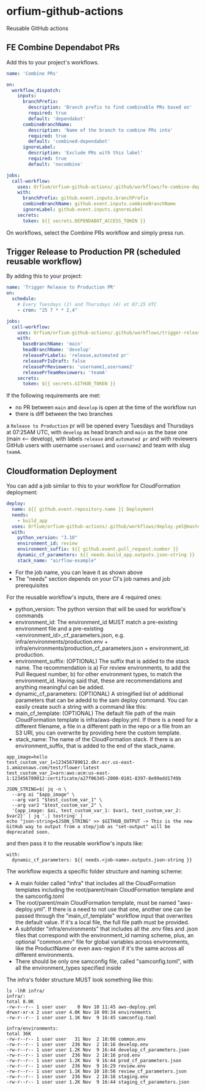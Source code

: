 # orfium-github-actions
Reusable GitHub actions


## FE Combine Dependabot PRs

Add this to your project's workflows.

```yaml
name: 'Combine PRs'

on:
  workflow_dispatch:
    inputs:
      branchPrefix:
        description: 'Branch prefix to find combinable PRs based on'
        required: true
        default: 'dependabot'
      combineBranchName:
        description: 'Name of the branch to combine PRs into'
        required: true
        default: 'combined-dependabot'
      ignoreLabel:
        description: 'Exclude PRs with this label'
        required: true
        default: 'nocombine'

jobs:
  call-workflow:
    uses: Orfium/orfium-github-actions/.github/workflows/fe-combine-dependabot-prs.yml@master
    with:
      branchPrefix: github.event.inputs.branchPrefix
      combineBranchName: github.event.inputs.combineBranchName
      ignoreLabel: github.event.inputs.ignoreLabel
    secrets:
      token: ${{ secrets.DEPENDABOT_ACCESS_TOKEN }}


```

On workflows, select the Combine PRs workflow and simply press run.


## Trigger Release to Production PR (scheduled reusable workflow)

By adding this to your project:
```yaml
name: 'Trigger Release to Production PR'
on:
  schedule:
    # Every Tuesdays (2) and Thursdays (4) at 07:25 UTC
    - cron: "25 7 * * 2,4"

jobs:
  call-workflow:
    uses: Orfium/orfium-github-actions/.github/workflows/trigger-release-pr.yml@master
    with:
      baseBranchName: 'main'
      headBranchName: 'develop'
      releasePrLabels: 'release,automated pr'
      releasePrIsDraft: false
      releasePrReviewers: 'username1,username2'
      releasePrTeamReviewers: 'teamA'
    secrets:
      token: ${{ secrets.GITHUB_TOKEN }}
```
If the following requirements are met:
* no PR between `main` and `develop` is open at the time of the workflow run
* there is diff between the two branches

a `Release to Production` pr will be opened every Tuesdays and Thursdays at 07:25AM UTC, with `develop` as
head branch and `main` as the base one (main <-- develop), with labels `release` and `automated pr` and with 
reviewers GitHub users with username `username1` and `username2` and team with slug `teamA`.

## Cloudformation Deployment
You can add a job similar to this to your workflow for CloudFormation deployment:
```yaml
deploy:
  name: ${{ github.event.repository.name }} Deployment
  needs:
    - build_app
  uses: Orfium/orfium-github-actions/.github/workflows/deploy.yml@master
  with:
    python_version: "3.10"
    environment_id: review
    environment_suffix: ${{ github.event.pull_request.number }}
    dynamic_cf_parameters: ${{ needs.build_app.outputs.json-string }}
    stack_name: "airflow-example"
```
* For the job name, you can leave it as shown above
* The "needs" section depends on your CI's job names and job prerequisites

For the reusable workflow's inputs, there are 4 required ones:
* python_version: The python version that will be used for workflow's commands
* environment_id: The environment_id MUST match a pre-existing environment file and a pre-existing <environment_id>_cf_parameters.json, e.g. infra/environments/production.env + infra/environments/production_cf_parameters.json + environment_id: production.
* environment_suffix: (OPTIONAL) The suffix that is added to the stack name. The recommendation is a) For review environments, to add the Pull Request number, b) for other environment types, to match the environment_id. Having said that, these are recommendations and anything meaningful can be added.
* dynamic_cf_parameters: (OPTIONAL) A stringified list of additional parameters that can be adedd to the sam deploy command. You can easily create such a string with a command like this:
* main_cf_template: (OPTIONAL) The default file path of the main CloudFormation template is infra/aws-deploy.yml. If there is a need for a different filename, a file in a different path in the repo or a file from an S3 URI, you can overwrite by providing here the custom template.
* stack_name: The name of the CloudFormation stack. If there is an environment_suffix, that is added to the end of the stack_name.
```
app_image=hello
test_custom_var_1=123456789012.dkr.ecr.us-east-1.amazonaws.com/test/flower:latest
test_custom_var_2=arn:aws:acm:us-east-1:123456789012:certificate/a27f06345-2000-0101-8397-8e99edd1749b

JSON_STRING=$( jq -n \
  --arg ai "$app_image" \
  --arg var1 "$test_custom_var_1" \
  --arg var2 "$test_custom_var_2" \
  '{app_image: $ai, test_custom_var_1: $var1, test_custom_var_2: $var2}' | jq '.| tostring' )
echo "json-string=$JSON_STRING" >> $GITHUB_OUTPUT -> This is the new GitHub way to output from a step/job as "set-output" will be deprecated soon.
```
and then pass it to the reusable workflow's inputs like:
```
with:
  dynamic_cf_parameters: ${{ needs.<job-name>.outputs.json-string }}
```

The workflow expects a specific folder structure and naming scheme:
* A main folder called "infra" that includes all the CloudFormation templates including the root/parent/main CloudFormation template and the samconfig.toml
* The root/parent/main CloudFormation template, must be named "aws-deploy.yml". If there is a need to not use that one, another one can be passed through the "main_cf_template" workflow input that overwrites the default value. If it's a local file, the full file path must be provided.
* A subfolder "infra/environments" that includes all the .env files and .json files that correspond with the environment_id naming scheme, plus, an optional "common.env" file for global variables across environments, like the ProductName or even aws-region if it's the same across all different environments.
* There should be only one samconfig file, called "samconfig.toml", with all the environment_types specified inside

The infra's folder structure MUST look something like this:
```
ls -lhR infra/
infra/:
total 8.0K
-rw-r--r-- 1 user user    0 Nov 10 11:45 aws-deploy.yml
drwxr-xr-x 2 user user 4.0K Nov 10 09:34 environments
-rw-r--r-- 1 user user 1.1K Nov  9 16:45 samconfig.toml

infra/environments:
total 36K
-rw-r--r-- 1 user user   31 Nov  2 18:08 common.env
-rw-r--r-- 1 user user  236 Nov  2 18:16 develop.env
-rw-r--r-- 1 user user 1.2K Nov  9 16:44 develop_cf_parameters.json
-rw-r--r-- 1 user user  236 Nov  2 18:16 prod.env
-rw-r--r-- 1 user user 1.2K Nov  9 16:44 prod_cf_parameters.json
-rw-r--r-- 1 user user  236 Nov  9 16:29 review.env
-rw-r--r-- 1 user user 1.1K Nov 10 10:56 review_cf_parameters.json
-rw-r--r-- 1 user user  236 Nov  2 18:16 staging.env
-rw-r--r-- 1 user user 1.2K Nov  9 16:44 staging_cf_parameters.json
```
